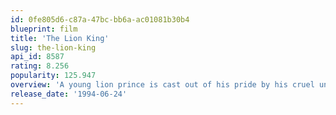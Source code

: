 ```yaml
---
id: 0fe805d6-c87a-47bc-bb6a-ac01081b30b4
blueprint: film
title: 'The Lion King'
slug: the-lion-king
api_id: 8587
rating: 8.256
popularity: 125.947
overview: 'A young lion prince is cast out of his pride by his cruel uncle, who claims he killed his father. While the uncle rules with an iron paw, the prince grows up beyond the Savannah, living by a philosophy: No worries for the rest of your days. But when his past comes to haunt him, the young prince must decide his fate: Will he remain an outcast or face his demons and become what he needs to be?'
release_date: '1994-06-24'
---
```

